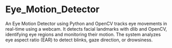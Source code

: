 # Eye_Motion_Detector
An Eye Motion Detector using Python and OpenCV tracks eye movements in real-time using a webcam. It detects facial landmarks with dlib and OpenCV, identifying eye regions and monitoring their motion. The system analyzes eye aspect ratio (EAR) to detect blinks, gaze direction, or drowsiness.
